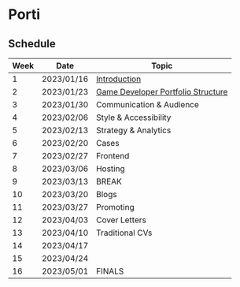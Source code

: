 # Porti

## Schedule

| Week | Date       | Topic                                                        |
|------|------------|--------------------------------------------------------------|
| 1    | 2023/01/16 | [Introduction](01-introduction/README.md)                    |
| 2    | 2023/01/23 | [Game Developer Portfolio Structure](02-structure/README.md) |
| 3    | 2023/01/30 | Communication & Audience                                     |
| 4    | 2023/02/06 | Style & Accessibility                                        |
| 5    | 2023/02/13 | Strategy & Analytics                                         |
| 6    | 2023/02/20 | Cases                                                        |
| 7    | 2023/02/27 | Frontend                                                     |
| 8    | 2023/03/06 | Hosting                                                      |
| 9    | 2023/03/13 | BREAK                                                        |
| 10   | 2023/03/20 | Blogs                                                        |
| 11   | 2023/03/27 | Promoting                                                    |
| 12   | 2023/04/03 | Cover Letters                                                |
| 13   | 2023/04/10 | Traditional CVs                                              |
| 14   | 2023/04/17 |                                                              |
| 15   | 2023/04/24 |                                                              |
| 16   | 2023/05/01 | FINALS                                                       |
